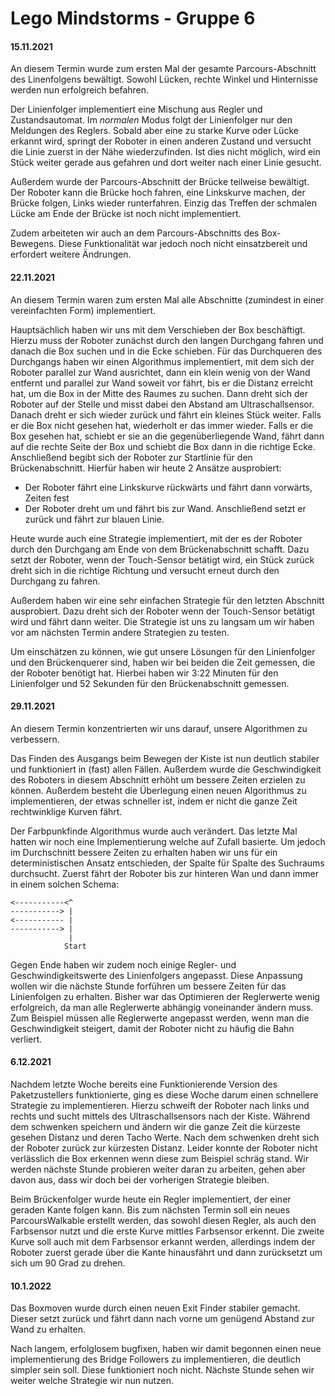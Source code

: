 # Lego Mindstorms - Gruppe 6

#### 15.11.2021
An diesem Termin wurde zum ersten Mal der gesamte Parcours-Abschnitt des Linenfolgens bewältigt.
Sowohl Lücken, rechte Winkel und Hinternisse werden nun erfolgreich befahren.

Der Linienfolger implementiert eine Mischung aus Regler und Zustandsautomat.
Im *normalen* Modus folgt der Linienfolger nur den Meldungen des Reglers. Sobald aber eine zu starke Kurve oder Lücke erkannt wird, springt der Roboter in einen anderen Zustand und versucht die Linie zuerst in der Nähe wiederzufinden. Ist dies nicht möglich, wird ein Stück weiter gerade aus gefahren und dort weiter nach einer Linie gesucht.

Außerdem wurde der Parcours-Abschnitt der Brücke teilweise bewältigt. Der Roboter kann die Brücke hoch fahren, eine Linkskurve machen, der Brücke folgen, Links wieder runterfahren. Einzig das Treffen der schmalen Lücke am Ende der Brücke ist noch nicht implementiert.

Zudem arbeiteten wir auch an dem Parcours-Abschnitts des Box-Bewegens. Diese Funktionalität war jedoch noch nicht einsatzbereit und erfordert weitere Ändrungen. 

#### 22.11.2021
An diesem Termin waren zum ersten Mal alle Abschnitte (zumindest in einer vereinfachten Form) implementiert.

Hauptsächlich haben wir uns mit dem Verschieben der Box beschäftigt. Hierzu muss der Roboter zunächst durch den langen Durchgang fahren und danach die Box suchen und in die Ecke schieben.
Für das Durchqueren des Durchgangs haben wir einen Algorithmus implementiert, mit dem sich der Roboter parallel zur Wand ausrichtet, dann ein klein wenig von der Wand entfernt und parallel zur Wand soweit vor fährt, bis er die Distanz erreicht hat, um die Box in der Mitte des Raumes zu suchen.
Dann dreht sich der Roboter auf der Stelle und misst dabei den Abstand am Ultraschallsensor. Danach dreht er sich wieder zurück und fährt ein kleines Stück weiter.
Falls er die Box nicht gesehen hat, wiederholt er das immer wieder.
Falls er die Box gesehen hat, schiebt er sie an die gegenüberliegende Wand, fährt dann auf die rechte Seite der Box und schiebt die Box dann in die richtige Ecke.
Anschließend begibt sich der Roboter zur Startlinie für den Brückenabschnitt.
Hierfür haben wir heute 2 Ansätze ausprobiert:
- Der Roboter fährt eine Linkskurve rückwärts und fährt dann vorwärts, Zeiten fest
- Der Roboter dreht um und fährt bis zur Wand. Anschließend setzt er zurück und fährt zur blauen Linie.

Heute wurde auch eine Strategie implementiert, mit der es der Roboter durch den Durchgang am Ende von dem Brückenabschnitt schafft. Dazu setzt der Roboter, wenn der Touch-Sensor betätigt wird, ein Stück zurück dreht sich in die richtige Richtung und versucht erneut durch den Durchgang zu fahren.

Außerdem haben wir eine sehr einfachen Strategie für den letzten Abschnitt ausprobiert.
Dazu dreht sich der Roboter wenn der Touch-Sensor betätigt wird und fährt dann weiter.
Die Strategie ist uns zu langsam um wir haben vor am nächsten Termin andere Strategien zu testen.

Um einschätzen zu können, wie gut unsere Lösungen für den Linienfolger und den Brückenquerer sind, haben wir bei beiden die Zeit gemessen, die der Roboter benötigt hat.
Hierbei haben wir 3:22 Minuten für den Linienfolger und 52 Sekunden für den Brückenabschnitt gemessen.

#### 29.11.2021
An diesem Termin konzentrierten wir uns darauf, unsere Algorithmen zu verbessern.

Das Finden des Ausgangs beim Bewegen der Kiste ist nun deutlich stabiler und funktioniert in (fast) allen Fällen.
Außerdem wurde die Geschwindigkeit des Roboters in diesem Abschnitt erhöht um bessere Zeiten erzielen zu können.
Außerdem besteht die Überlegung einen neuen Algorithmus zu implementieren, der etwas schneller ist, indem er nicht die ganze Zeit rechtwinklige Kurven fährt.

Der Farbpunkfinde Algorithmus wurde auch verändert.
Das letzte Mal hatten wir noch eine Implementierung welche auf Zufall basierte.
Um jedoch im Durchschnitt bessere Zeiten zu erhalten haben wir uns für ein deterministischen Ansatz entschieden, der Spalte für Spalte des Suchraums durchsucht.
Zuerst fährt der Roboter bis zur hinteren Wan und dann immer in einem solchen Schema:
```
<-----------<^
-----------> |           
<----------- |
-----------> |
             |
            Start
```

Gegen Ende haben wir zudem noch einige Regler- und Geschwindigkeitswerte des Linienfolgers angepasst.
Diese Anpassung wollen wir die nächste Stunde forführen um bessere Zeiten für das Linienfolgen zu erhalten.
Bisher war das Optimieren der Reglerwerte wenig erfolgreich, da man alle Reglerwerte abhängig voneinander ändern muss. Zum Beispiel müssen alle Reglerwerte angepasst werden, wenn man die Geschwindigkeit steigert, damit der Roboter nicht zu häufig die Bahn verliert.


#### 6.12.2021
Nachdem letzte Woche bereits eine Funktionierende Version des Paketzustellers funktionierte, ging es diese Woche darum einen schnellere Strategie zu implementieren.
Hierzu schweift der Roboter nach links und rechts und sucht mittels des Ultraschallsensors nach der Kiste.
Während dem schwenken speichern und ändern wir die ganze Zeit die kürzeste gesehen Distanz und deren Tacho Werte.
Nach dem schwenken dreht sich der Roboter zurück zur kürzesten Distanz.
Leider konnte der Roboter nicht verlässlich die Box erkennen wenn diese zum Beispiel schräg stand.
Wir werden nächste Stunde probieren weiter daran zu arbeiten, gehen aber davon aus, dass wir doch bei der vorherigen Strategie bleiben.

Beim Brückenfolger wurde heute ein Regler implementiert, der einer geraden Kante folgen kann.
Bis zum nächsten Termin soll ein neues ParcoursWalkable erstellt werden, das sowohl diesen Regler, als auch den Farbsensor nutzt und die erste Kurve mittles Farbsensor erkennt.
Die zweite Kurve soll auch mit dem Farbsensor erkannt werden, allerdings indem der Roboter zuerst gerade über die Kante hinausfährt und dann zurücksetzt um sich um 90 Grad zu drehen.

#### 10.1.2022

Das Boxmoven wurde durch einen neuen Exit Finder stabiler gemacht. Dieser setzt zurück und fährt dann nach vorne um genügend Abstand zur Wand zu erhalten.

Nach langem, erfolglosem bugfixen, haben wir damit begonnen einen neue implementierung des Bridge Followers zu implementieren, die deutlich simpler sein soll. Diese funktioniert noch nicht. Nächste Stunde sehen wir weiter welche Strategie wir nun nutzen.
